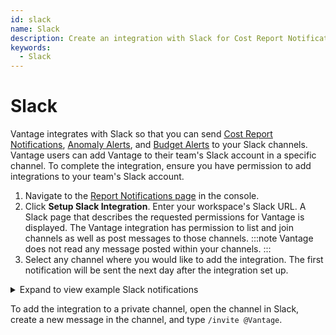 ```yaml
---
id: slack
name: Slack
description: Create an integration with Slack for Cost Report Notifications, Anomaly Alerts, and Budget Alerts.
keywords:
  - Slack
---
```


# Slack

Vantage integrates with Slack so that you can send [Cost Report Notifications](/report_notifications), [Anomaly Alerts](/cost_anomaly_alerts), and [Budget Alerts](/budgets#create-alerts) to your Slack channels. Vantage users can add Vantage to their team's Slack account in a specific channel. To complete the integration, ensure you have permission to add integrations to your team's Slack account.

1. Navigate to the [Report Notifications page](https://console.vantage.sh/report_notifications) in the console.
2. Click **Setup Slack Integration**. Enter your workspace's Slack URL. A Slack page that describes the requested permissions for Vantage is displayed. The Vantage integration has permission to list and join channels as well as post messages to those channels.
   :::note
   Vantage does not read any message posted within your channels.
   :::
3. Select any channel where you would like to add the integration. The first notification will be sent the next day after the integration set up.

<details><summary>Expand to view example Slack notifications</summary>
  <div>
    <img alt="Example Cost Report notification in Slack message" width="80%" src="/img/slack-notification.png"/>
  </div>
</details>

To add the integration to a private channel, open the channel in Slack, create a new message in the channel, and type `/invite @Vantage`.

